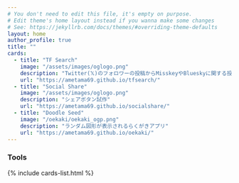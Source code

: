```yaml
---
# You don't need to edit this file, it's empty on purpose.
# Edit theme's home layout instead if you wanna make some changes
# See: https://jekyllrb.com/docs/themes/#overriding-theme-defaults
layout: home
author_profile: true
title: ""
cards:
  - title: "TF Search"
    image: "/assets/images/oglogo.png"
    description: "Twitter(𝕏)のフォロワーの投稿からMisskeyやBlueskyに関する投稿をなんとなく探すためのツール的なもの"
    url: "https://ametama69.github.io/tfsearch/"
  - title: "Social Share"
    image: "/assets/images/oglogo.png"
    description: "シェアボタン試作"
    url: "https://ametama69.github.io/socialshare/"
  - title: "Doodle Seed"
    image: "/oekaki/oekaki_ogp.png"
    description: "ランダム図形が表示されるらくがきアプリ"
    url: "https://ametama69.github.io/oekaki/"
---
```

### Tools

{% include cards-list.html %}
<!-- 
[TF Search](https://ametama69.github.io/tfsearch/)
: Twitter(𝕏)のフォロワーの投稿からMisskeyやBlueskyに関する投稿をなんとなく探すためのツール的なもの -->